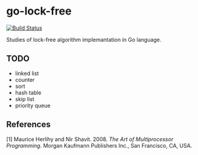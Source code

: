 go-lock-free
============

[![Build Status](https://travis-ci.org/etheriqa/go-lock-free.svg?branch=master)](https://travis-ci.org/etheriqa/go-lock-free)

Studies of lock-free algorithm implemantation in Go language.

TODO
----

- linked list
- counter
- sort
- hash table
- skip list
- priority queue

References
----------

[1] Maurice Herlihy and Nir Shavit. 2008. *The Art of Multiprocessor Programming*. Morgan Kaufmann Publishers Inc., San Francisco, CA, USA.
